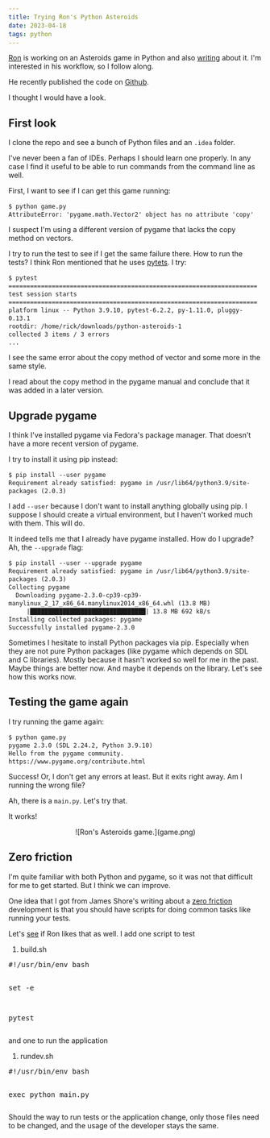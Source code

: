 ```yaml
---
title: Trying Ron's Python Asteroids
date: 2023-04-18
tags: python
---
```


[Ron](https://www.ronjeffries.com/) is working on an Asteroids game in Python
and also [writing](https://www.ronjeffries.com/categories/python/) about it.
I'm interested in his workflow, so I follow along.

He recently published the code on
[Github](https://github.com/RonJeffries/python-asteroids-1).

I thought I would have a look.

## First look

I clone the repo and see a bunch of Python files and an `.idea` folder.

I've never been a fan of IDEs. Perhaps I should learn one properly. In any case
I find it useful to be able to run commands from the command line as well.

First, I want to see if I can get this game running:

    $ python game.py
    AttributeError: 'pygame.math.Vector2' object has no attribute 'copy'

I suspect I'm using a different version of pygame that lacks the copy method on
vectors.

I try to run the test to see if I get the same failure there. How to run the
tests? I think Ron mentioned that he uses [pytets](https://pytest.org/). I try:

    $ pytest
    ===================================================================== test session starts =====================================================================
    platform linux -- Python 3.9.10, pytest-6.2.2, py-1.11.0, pluggy-0.13.1
    rootdir: /home/rick/downloads/python-asteroids-1
    collected 3 items / 3 errors
    ...

I see the same error about the copy method of vector and some more in the same
style.

I read about the copy method in the pygame manual and conclude that it was
added in a later version.

## Upgrade pygame

I think I've installed pygame via Fedora's package manager. That doesn't have a
more recent version of pygame.

I try to install it using pip instead:

    $ pip install --user pygame
    Requirement already satisfied: pygame in /usr/lib64/python3.9/site-packages (2.0.3)

I add `--user` because I don't want to install anything globally using pip. I
suppose I should create a virtual environment, but I haven't worked much with
them. This will do.

It indeed tells me that I already have pygame installed. How do I upgrade? Ah,
the `--upgrade` flag:

    $ pip install --user --upgrade pygame
    Requirement already satisfied: pygame in /usr/lib64/python3.9/site-packages (2.0.3)
    Collecting pygame
      Downloading pygame-2.3.0-cp39-cp39-manylinux_2_17_x86_64.manylinux2014_x86_64.whl (13.8 MB)
         |████████████████████████████████| 13.8 MB 692 kB/s 
    Installing collected packages: pygame
    Successfully installed pygame-2.3.0

Sometimes I hesitate to install Python packages via pip. Especially when
they are not pure Python packages (like pygame which depends on SDL and C
libraries). Mostly because it hasn't worked so well for me in the past. Maybe
things are better now. And maybe it depends on the library. Let's see how
this works now.

## Testing the game again

I try running the game again:

    $ python game.py 
    pygame 2.3.0 (SDL 2.24.2, Python 3.9.10)
    Hello from the pygame community. https://www.pygame.org/contribute.html

Success! Or, I don't get any errors at least. But it exits right away. Am I
running the wrong file?

Ah, there is a `main.py`. Let's try that.

It works!

<center>
![Ron's Asteroids game.](game.png)
</center>

## Zero friction

I'm quite familiar with both Python and pygame, so it was not that difficult
for me to get started. But I think we can improve.

One idea that I got from James Shore's writing about a [zero
friction](https://www.jamesshore.com/v2/books/aoad2/zero_friction)
development is that you should have scripts for doing common tasks
like running your tests.

Let's [see](https://github.com/RonJeffries/python-asteroids-1/pull/1) if Ron
likes that as well. I add one script to test


<div class="rliterate-code"><div class="rliterate-code-header"><ol class="rliterate-code-path"><li><span class="cp">build.sh
</span></li></ol></div><div class="rliterate-code-body"><div class="highlight"><pre><span></span><span class="ch">#!/usr/bin/env bash</span>

<span class="nb">set</span> -e

pytest
</pre></div>
</div></div>
and one to run the application

<div class="rliterate-code"><div class="rliterate-code-header"><ol class="rliterate-code-path"><li><span class="cp">rundev.sh
</span></li></ol></div><div class="rliterate-code-body"><div class="highlight"><pre><span></span><span class="ch">#!/usr/bin/env bash</span>

<span class="nb">exec</span> python main.py
</pre></div>
</div></div>
Should the way to run tests or the application change, only those files need to
be changed, and the usage of the developer stays the same.
